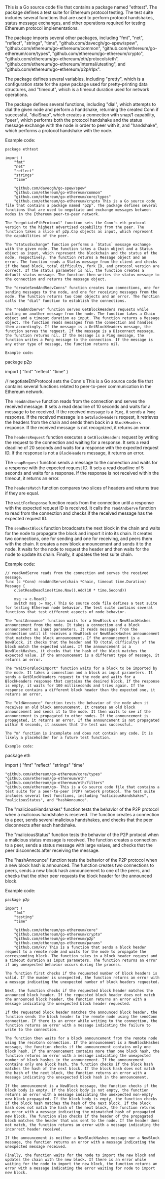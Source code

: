 This is a Go source code file that contains a package named "ethtest". The package defines a test suite for Ethereum protocol testing. The test suite includes several functions that are used to perform protocol handshakes, status message exchanges, and other operations required for testing Ethereum protocol implementations.

The package imports several other packages, including "fmt", "net", "reflect", "strings", "time", "github.com/davecgh/go-spew/spew", "github.com/ethereum/go-ethereum/common", "github.com/ethereum/go-ethereum/core/types", "github.com/ethereum/go-ethereum/crypto", "github.com/ethereum/go-ethereum/eth/protocols/eth", "github.com/ethereum/go-ethereum/internal/utesting", and "github.com/ethereum/go-ethereum/p2p/rlpx".

The package defines several variables, including "pretty", which is a configuration state for the spew package used for pretty-printing data structures, and "timeout", which is a timeout duration used for network operations.

The package defines several functions, including "dial", which attempts to dial the given node and perform a handshake, returning the created Conn if successful, "dialSnap", which creates a connection with snap/1 capability, "peer", which performs both the protocol handshake and the status message exchange with the node in order to peer with it, and "handshake", which performs a protocol handshake with the node.

Example code:

```
package ethtest

import (
	"fmt"
	"net"
	"reflect"
	"strings"
	"time"

	"github.com/davecgh/go-spew/spew"
	"github.com/ethereum/go-ethereum/common"
	"github.com/ethereum/go-ethereum/core/types"
	"github.com/ethereum/go-ethereum/crypto This is a Go source code file that contains a package named "p2p". The package defines several functions that are used to negotiate and exchange messages between nodes in the Ethereum peer-to-peer network.

The "negotiateEthProtocol" function sets the Conn's eth protocol version to the highest advertised capability from the peer. The function takes a slice of p2p.Cap objects as input, which represent the capabilities of the peer.

The "statusExchange" function performs a `Status` message exchange with the given node. The function takes a Chain object and a Status object as input, which represent the blockchain and the status of the node, respectively. The function returns a Message object and an error. The function reads a Status message from the client and checks if the head block, total difficulty, fork ID, and protocol version are correct. If the status parameter is nil, the function creates a default status message. The function then writes the status message to the connection and returns the message object.

The "createSendAndRecvConns" function creates two connections, one for sending messages to the node, and one for receiving messages from the node. The function returns two Conn objects and an error. The function calls the "dial" function to establish the connections.

The "readAndServe" function serves GetBlockHeaders requests while waiting on another message from the node. The function takes a Chain object and a timeout duration as input. The function returns a Message object. The function reads messages from the connection and handles them accordingly. If the message is a GetBlockHeaders message, the function serves the request. If the message is a Disconnect message, the function returns nil. If the message is a Ping message, the function writes a Pong message to the connection. If the message is any other type of message, the function returns nil.

Example code:

```
package p2p

import (
	"fmt"
	"reflect"
	"time"
)

// negotiateEthProtocol sets the Conn's This is a Go source code file that contains several functions related to peer-to-peer communication in the Ethereum network. 

The `readAndServe` function reads from the connection and serves the received message. It sets a read deadline of 10 seconds and waits for a message to be received. If the received message is a `Ping`, it sends a `Pong` response. If the received message is a `GetBlockHeaders` request, it retrieves the headers from the chain and sends them back in a `BlockHeaders` response. If the received message is not recognized, it returns an error.

The `headersRequest` function executes a `GetBlockHeaders` request by writing the request to the connection and waiting for a response. It sets a read deadline of 20 seconds and waits for a response with the expected request ID. If the response is not a `BlockHeaders` message, it returns an error.

The `snapRequest` function sends a message to the connection and waits for a response with the expected request ID. It sets a read deadline of 5 seconds and waits for a response. If the response is not received within the timeout, it returns an error.

The `headersMatch` function compares two slices of headers and returns true if they are equal.

The `waitForResponse` function reads from the connection until a response with the expected request ID is received. It calls the `readAndServe` function to read from the connection and checks if the received message has the expected request ID.

The `sendNextBlock` function broadcasts the next block in the chain and waits for the node to propagate the block and import it into its chain. It creates two connections, one for sending and one for receiving, and peers them with the chain. It creates a new block announcement and sends it to the node. It waits for the node to request the header and then waits for the node to update its chain. Finally, it updates the test suite chain.

Example code:

```
// readAndServe reads from the connection and serves the received message.
func (c *Conn) readAndServe(chain *Chain, timeout time.Duration) Message {
	c.SetReadDeadline(time.Now().Add(10 * time.Second))

	msg := c.Read()
	switch msg := msg.( This Go source code file defines a test suite for testing Ethereum node behavior. The test suite contains several functions that test different aspects of node behavior.

The "waitAnnounce" function waits for a NewBlock or NewBlockHashes announcement from the node. It takes a connection and a block announcement as input parameters. It reads messages from the connection until it receives a NewBlock or NewBlockHashes announcement that matches the block announcement. If the announcement is a NewBlock, it checks that the header and TD (total difficulty) of the block match the expected values. If the announcement is a NewBlockHashes, it checks that the hash of the block matches the expected value. If the announcement is a different type of message, it returns an error.

The "waitForBlockImport" function waits for a block to be imported by the node. It takes a connection and a block as input parameters. It sends a GetBlockHeaders request to the node and waits for a BlockHeaders response that contains the desired block. If the response is empty, it waits for 100 milliseconds and tries again. If the response contains a different block header than the expected one, it returns an error.

The "oldAnnounce" function tests the behavior of the node when it receives an old block announcement. It creates an old block announcement and sends it to the node. It then waits to see if the announcement is propagated to other nodes. If the announcement is propagated, it returns an error. If the announcement is not propagated within 8 seconds, it assumes that the test was successful.

The "m" function is incomplete and does not contain any code. It is likely a placeholder for a future test function.

Example code:

```
package eth

import (
	"fmt"
	"reflect"
	"strings"
	"time"

	"github.com/ethereum/go-ethereum/core/types"
	"github.com/ethereum/go-ethereum/eth"
	"github.com/ethereum/go-ethereum/eth/filters"
	"github.com/ethereum/go- This is a Go source code file that contains a test suite for a peer-to-peer (P2P) network protocol. The test suite includes several test functions, including "maliciousHandshakes", "maliciousStatus", and "hashAnnounce".

The "maliciousHandshakes" function tests the behavior of the P2P protocol when a malicious handshake is received. The function creates a connection to a peer, sends several malicious handshakes, and checks that the peer disconnects after each handshake.

The "maliciousStatus" function tests the behavior of the P2P protocol when a malicious status message is received. The function creates a connection to a peer, sends a status message with large values, and checks that the peer disconnects after receiving the message.

The "hashAnnounce" function tests the behavior of the P2P protocol when a new block hash is announced. The function creates two connections to peers, sends a new block hash announcement to one of the peers, and checks that the other peer requests the block header for the announced block.

Example code:

```
package p2p

import (
	"fmt"
	"testing"
	"time"

	"github.com/ethereum/go-ethereum/core"
	"github.com/ethereum/go-ethereum/crypto"
	"github.com/ethereum/go-ethereum/p2p"
	"github.com/ethereum/go-ethereum/params"
	"github.com/kr/ This is a function that sends a block header request to a remote node and waits for the node to propagate the corresponding block. The function takes in a block header request and a timeout duration as input parameters. The function returns an error if any unexpected behavior occurs during the process.

The function first checks if the requested number of block headers is valid. If the number is unexpected, the function returns an error with a message indicating the unexpected number of block headers requested.

Next, the function checks if the requested block header matches the announced block header. If the requested block header does not match the announced block header, the function returns an error with a message indicating the unexpected block header requested.

If the requested block header matches the announced block header, the function sends the block header to the remote node using the sendConn connection. If there is an error while writing to the connection, the function returns an error with a message indicating the failure to write to the connection.

The function then waits for a block announcement from the remote node using the recvConn connection. If the announcement is a NewBlockHashes message, the function checks if the announcement contains only one block hash. If the announcement contains more than one block hash, the function returns an error with a message indicating the unexpected number of block hashes in the announcement. If the announcement contains only one block hash, the function checks if the block hash matches the hash of the next block. If the block hash does not match the hash of the next block, the function returns an error with a message indicating the unexpected block hash in the announcement.

If the announcement is a NewBlock message, the function checks if the block body is empty. If the block body is not empty, the function returns an error with a message indicating the unexpected non-empty new block propagated. If the block body is empty, the function checks if the block hash matches the hash of the next block. If the block hash does not match the hash of the next block, the function returns an error with a message indicating the mismatched hash of propagated new block. The function also checks if the header of the propagated block matches the header that was sent to the node. If the header does not match, the function returns an error with a message indicating the incorrect header received.

If the announcement is neither a NewBlockHashes message nor a NewBlock message, the function returns an error with a message indicating the unexpected message received.

Finally, the function waits for the node to import the new block and updates the chain with the new block. If there is an error while waiting for the node to import the new block, the function returns an error with a message indicating the error waiting for node to import new block.